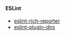 #### ESLint

- [eslint-rich-reporter](https://www.npmjs.com/package/eslint-rich-reporter)
- [eslint-plugin-dirs](https://www.npmjs.com/package/eslint-plugin-dirs)
